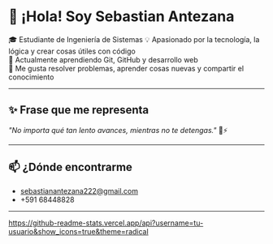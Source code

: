 # 👋 ¡Hola! Soy Sebastian Antezana

🎓 Estudiante de Ingeniería de Sistemas 
💡 Apasionado por la tecnología, la lógica y crear cosas útiles con código  
🌱 Actualmente aprendiendo Git, GitHub y desarrollo web  
🚀 Me gusta resolver problemas, aprender cosas nuevas y compartir el conocimiento

---

## ✨ Frase que me representa

_"No importa qué tan lento avances, mientras no te detengas."_ 🐢⚡

---

## 📫 ¿Dónde encontrarme
-  sebastianantezana222@gmail.com
- +591 68448828

---
https://github-readme-stats.vercel.app/api?username=tu-usuario&show_icons=true&theme=radical
